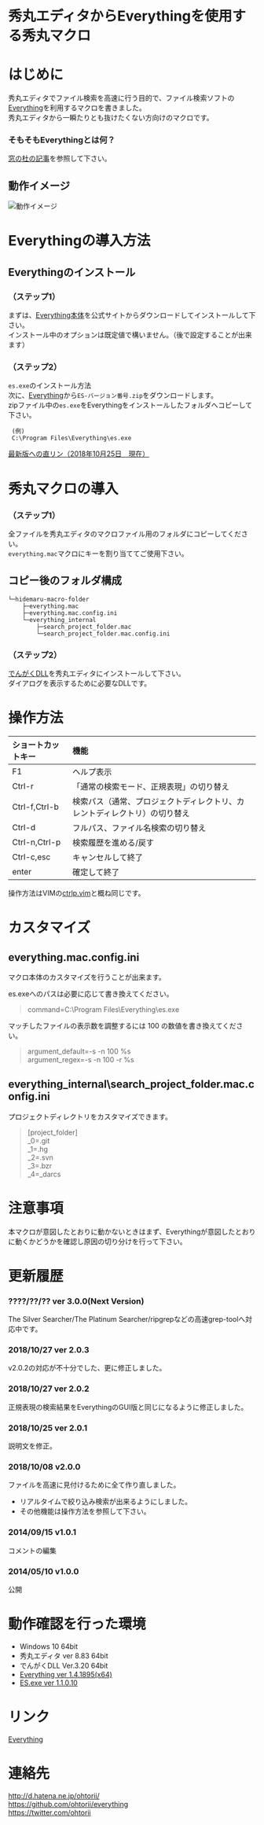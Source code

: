 ﻿秀丸エディタからEverythingを使用する秀丸マクロ
========

# はじめに
秀丸エディタでファイル検索を高速に行う目的で、ファイル検索ソフトの[Everything](http://www.voidtools.com/)を利用するマクロを書きました。<br>
秀丸エディタから一瞬たりとも抜けたくない方向けのマクロです。

### そもそもEverythingとは何？
[窓の杜の記事](https://forest.watch.impress.co.jp/docs/serial/winbasic2018/1125142.html)を参照して下さい。

## 動作イメージ
![動作イメージ](everything.gif "動作イメージ")


# Everythingの導入方法
## Everythingのインストール
### （ステップ1）
まずは、[Everything本体](http://www.voidtools.com/)を公式サイトからダウンロードしてインストールして下さい。<br>
インストール中のオプションは既定値で構いません。（後で設定することが出来ます）

### （ステップ2）
`es.exe`のインストール方法<br>
次に、[Everything](http://www.voidtools.com/)から`ES-バージョン番号.zip`をダウンロードします。<br>
zipファイル中の`es.exe`をEverythingをインストールしたフォルダへコピーして下さい。<br>

	 (例)
	 C:\Program Files\Everything\es.exe

[最新版への直リン（2018年10月25日　現在）](https://www.voidtools.com/ES-1.1.0.10.zip)

# 秀丸マクロの導入
### （ステップ1）

全ファイルを秀丸エディタのマクロファイル用のフォルダにコピーしてください。<br>
`everything.mac`マクロにキーを割り当ててご使用下さい。<br>

## コピー後のフォルダ構成
	└─hidemaru-macro-folder
	    ├─everything.mac
	    ├─everything.mac.config.ini
	    └─everything_internal
	        ├─search_project_folder.mac
	        └─search_project_folder.mac.config.ini

### （ステップ2）
[でんがくDLL](http://www.ceres.dti.ne.jp/~sugiura/)を秀丸エディタにインストールして下さい。<br>
ダイアログを表示するために必要なDLLです。

# 操作方法
|ショートカットキー|機能|
|:---|:---|
|F1|ヘルプ表示|
|Ctrl-r|「通常の検索モード、正規表現」の切り替え|
|Ctrl-f,Ctrl-b|検索パス（通常、プロジェクトディレクトリ、カレントディレクトリ）の切り替え|
|Ctrl-d|フルパス、ファイル名検索の切り替え|
|Ctrl-n,Ctrl-p|検索履歴を進める/戻す|
|Ctrl-c,esc|キャンセルして終了|
|enter|確定して終了|

操作方法はVIMの[ctrlp.vim](https://github.com/ctrlpvim/ctrlp.vim)と概ね同じです。


# カスタマイズ
## everything.mac.config.ini
マクロ本体のカスタマイズを行うことが出来ます。

es.exeへのパスは必要に応じて書き換えてください。
> command=C:\Program Files\Everything\es.exe

マッチしたファイルの表示数を調整するには 100 の数値を書き換えてください。
> argument_default=-s -n 100 %s 	<br>
> argument_regex=-s -n 100 -r %s

## everything_internal\search_project_folder.mac.config.ini
プロジェクトディレクトリをカスタマイズできます。

> [project_folder]	<br>
> _0=.git	<br>
> _1=.hg	<br>
> _2=.svn	<br>
> _3=.bzr	<br>
> _4=_darcs	<br>


# 注意事項
本マクロが意図したとおりに動かないときはまず、Everythingが意図したとおりに動くかどうかを確認し原因の切り分けを行って下さい。

# 更新履歴
### ????/??/?? ver 3.0.0(Next Version)
The Silver Searcher/The Platinum Searcher/ripgrepなどの高速grep-toolへ対応中です。

### 2018/10/27 ver 2.0.3
v2.0.2の対応が不十分でした、更に修正しました。

### 2018/10/27 ver 2.0.2
正規表現の検索結果をEverythingのGUI版と同じになるように修正しました。

### 2018/10/25 ver 2.0.1
説明文を修正。

### 2018/10/08	v2.0.0 
ファイルを高速に見付けるために全て作り直しました。
- リアルタイムで絞り込み検索が出来るようにしました。
- その他機能は操作方法を参照して下さい。

### 2014/09/15	v1.0.1
コメントの編集

### 2014/05/10	v1.0.0 
公開

# 動作確認を行った環境
- Windows 10 64bit
- 秀丸エディタ ver 8.83 64bit
- でんがくDLL Ver.3.20 64bit
- [Everything ver 1.4.1895(x64)](http://www.voidtools.com/)
- [ES.exe ver 1.1.0.10](http://www.voidtools.com/)

# リンク
[Everything](http://www.voidtools.com/)

# 連絡先
<http://d.hatena.ne.jp/ohtorii/> <br>
<https://github.com/ohtorii/everything> <br>
<https://twitter.com/ohtorii>
